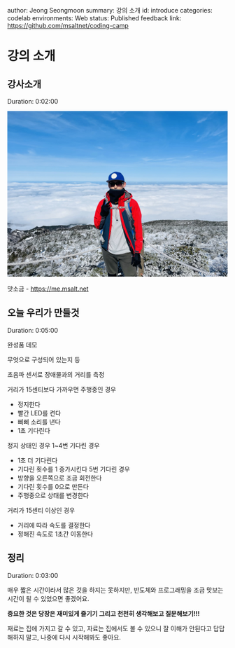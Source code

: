 author: Jeong Seongmoon
summary: 강의 소개
id: introduce
categories: codelab
environments: Web
status: Published
feedback link: https://github.com/msaltnet/coding-camp

# 강의 소개

## 강사소개
Duration: 0:02:00

![](./img/IMG_4789.JPEG)

맛소금 - https://me.msalt.net

## 오늘 우리가 만들것
Duration: 0:05:00

완성품 데모

무엇으로 구성되어 있는지 등

초음파 센서로 장애물과의 거리를 측정

거리가 15센티보다 가까우면
주행중인 경우
- 정지한다
- 빨간 LED를 켠다
- 삐삐 소리를 낸다
- 1초 기다린다

정지 상태인 경우
1~4번 기다린 경우
- 1초 더 기다린다
- 기다린 횟수를 1 증가시킨다
5번 기다린 경우
- 방향을 오른쪽으로 조금 회전한다
- 기다린 횟수를 0으로 만든다
- 주행중으로 상태를 변경한다

거리가 15센티 이상인 경우
- 거리에 따라 속도를 결정한다
- 정해진 속도로 1초간 이동한다

## 정리
Duration: 0:03:00

매우 짧은 시간이라서 많은 것을 하지는 못하지만, 반도체와 프로그래밍을 조금 맛보는 시간이 될 수 있었으면 좋겠어요.

**중요한 것은 당장은 재미있게 즐기기 그리고 천천히 생각해보고 질문해보기!!!**

재료는 집에 가지고 갈 수 있고, 자료는 집에서도 볼 수 있으니 잘 이해가 안된다고 답답해하지 말고, 나중에 다시 시작해봐도 좋아요.
